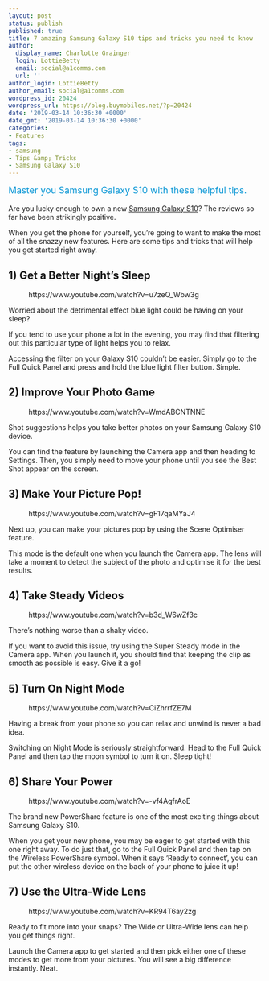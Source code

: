 ```yaml
---
layout: post
status: publish
published: true
title: 7 amazing Samsung Galaxy S10 tips and tricks you need to know
author:
  display_name: Charlotte Grainger
  login: LottieBetty
  email: social@a1comms.com
  url: ''
author_login: LottieBetty
author_email: social@a1comms.com
wordpress_id: 20424
wordpress_url: https://blog.buymobiles.net/?p=20424
date: '2019-03-14 10:36:30 +0000'
date_gmt: '2019-03-14 10:36:30 +0000'
categories:
- Features
tags:
- samsung
- Tips &amp; Tricks
- Samsung Galaxy S10
---
```

<p><!-- wp:paragraph --></p>
<p><span class="postStandFirst" style="color: #0896d5; line-height: 26px; font-size: 18px;">Master you Samsung Galaxy S10 with these helpful tips.</span></p>
<p><!-- /wp:paragraph --></p>
<p><!-- wp:paragraph --></p>
<p>Are you lucky enough to own a new <a href="https://www.buymobiles.net/samsung/galaxy-s10-128gb-black" target="_blank" rel="noreferrer noopener" aria-label="Samsung Galaxy S10 (opens in a new tab)">Samsung Galaxy S10</a>? The reviews so far have been strikingly positive.</p>
<p><!-- /wp:paragraph --></p>
<p><!-- wp:paragraph --></p>
<p>When you get the phone for yourself, you&rsquo;re going to want to make the most of all the snazzy new features. Here are some tips and tricks that will help you get started right away.</p>
<p><!-- /wp:paragraph --></p>
<p><!-- wp:heading --></p>
<h2>1) Get a Better Night&rsquo;s Sleep</h2>
<p><!-- /wp:heading --></p>
<p><!-- wp:core-embed/youtube {"url":"https://www.youtube.com/watch?v=u7zeQ_Wbw3g","type":"video","providerNameSlug":"youtube","className":"wp-embed-aspect-4-3 wp-has-aspect-ratio"} --></p>
<figure class="wp-block-embed-youtube wp-block-embed is-type-video is-provider-youtube wp-embed-aspect-4-3 wp-has-aspect-ratio">
<div class="wp-block-embed__wrapper">
https://www.youtube.com/watch?v=u7zeQ_Wbw3g
</div>
</figure>
<p><!-- /wp:core-embed/youtube --></p>
<p><!-- wp:paragraph --></p>
<p>Worried about the detrimental effect blue light could be having on your sleep?</p>
<p><!-- /wp:paragraph --></p>
<p><!-- wp:paragraph --></p>
<p>If you tend to use your phone a lot in the evening, you may find that filtering out this particular type of light helps you to relax.</p>
<p><!-- /wp:paragraph --></p>
<p><!-- wp:paragraph --></p>
<p>Accessing the filter on your Galaxy S10 couldn&rsquo;t be easier. Simply go to the Full Quick Panel and press and hold the blue light filter button. Simple.</p>
<p><!-- /wp:paragraph --></p>
<p><!-- wp:heading --></p>
<h2>2) Improve Your Photo Game</h2>
<p><!-- /wp:heading --></p>
<p><!-- wp:core-embed/youtube {"url":"https://www.youtube.com/watch?v=WmdABCNTNNE","type":"video","providerNameSlug":"youtube","className":"wp-embed-aspect-4-3 wp-has-aspect-ratio"} --></p>
<figure class="wp-block-embed-youtube wp-block-embed is-type-video is-provider-youtube wp-embed-aspect-4-3 wp-has-aspect-ratio">
<div class="wp-block-embed__wrapper">
https://www.youtube.com/watch?v=WmdABCNTNNE
</div>
</figure>
<p><!-- /wp:core-embed/youtube --></p>
<p><!-- wp:paragraph --></p>
<p>Shot suggestions helps you take better photos on your Samsung Galaxy S10 device.</p>
<p><!-- /wp:paragraph --></p>
<p><!-- wp:paragraph --></p>
<p>You can find the feature by launching the Camera app and then heading to Settings. Then, you simply need to move your phone until you see the Best Shot appear on the screen.</p>
<p><!-- /wp:paragraph --></p>
<p><!-- wp:heading --></p>
<h2>3) Make Your Picture Pop!</h2>
<p><!-- /wp:heading --></p>
<p><!-- wp:core-embed/youtube {"url":"https://www.youtube.com/watch?v=gF17qaMYaJ4","type":"video","providerNameSlug":"youtube","className":"wp-embed-aspect-4-3 wp-has-aspect-ratio"} --></p>
<figure class="wp-block-embed-youtube wp-block-embed is-type-video is-provider-youtube wp-embed-aspect-4-3 wp-has-aspect-ratio">
<div class="wp-block-embed__wrapper">
https://www.youtube.com/watch?v=gF17qaMYaJ4
</div>
</figure>
<p><!-- /wp:core-embed/youtube --></p>
<p><!-- wp:paragraph --></p>
<p>Next up, you can make your pictures pop by using the Scene Optimiser feature.</p>
<p><!-- /wp:paragraph --></p>
<p><!-- wp:paragraph --></p>
<p>This mode is the default one when you launch the Camera app. The lens will take a moment to detect the subject of the photo and optimise it for the best results.</p>
<p><!-- /wp:paragraph --></p>
<p><!-- wp:heading --></p>
<h2>4) Take Steady Videos</h2>
<p><!-- /wp:heading --></p>
<p><!-- wp:core-embed/youtube {"url":"https://www.youtube.com/watch?v=b3d_W6wZf3c","type":"video","providerNameSlug":"youtube","className":"wp-embed-aspect-4-3 wp-has-aspect-ratio"} --></p>
<figure class="wp-block-embed-youtube wp-block-embed is-type-video is-provider-youtube wp-embed-aspect-4-3 wp-has-aspect-ratio">
<div class="wp-block-embed__wrapper">
https://www.youtube.com/watch?v=b3d_W6wZf3c
</div>
</figure>
<p><!-- /wp:core-embed/youtube --></p>
<p><!-- wp:paragraph --></p>
<p>There&rsquo;s nothing worse than a shaky video.</p>
<p><!-- /wp:paragraph --></p>
<p><!-- wp:paragraph --></p>
<p>If you want to avoid this issue, try using the Super Steady mode in the Camera app. When you launch it, you should find that keeping the clip as smooth as possible is easy. Give it a go!</p>
<p><!-- /wp:paragraph --></p>
<p><!-- wp:heading --></p>
<h2>5) Turn On Night Mode</h2>
<p><!-- /wp:heading --></p>
<p><!-- wp:core-embed/youtube {"url":"https://www.youtube.com/watch?v=CiZhrrfZE7M","type":"video","providerNameSlug":"youtube","className":"wp-embed-aspect-4-3 wp-has-aspect-ratio"} --></p>
<figure class="wp-block-embed-youtube wp-block-embed is-type-video is-provider-youtube wp-embed-aspect-4-3 wp-has-aspect-ratio">
<div class="wp-block-embed__wrapper">
https://www.youtube.com/watch?v=CiZhrrfZE7M
</div>
</figure>
<p><!-- /wp:core-embed/youtube --></p>
<p><!-- wp:paragraph --></p>
<p>Having a break from your phone so you can relax and unwind is never a bad idea.</p>
<p><!-- /wp:paragraph --></p>
<p><!-- wp:paragraph --></p>
<p>Switching on Night Mode is seriously straightforward. Head to the Full Quick Panel and then tap the moon symbol to turn it on. Sleep tight!</p>
<p><!-- /wp:paragraph --></p>
<p><!-- wp:heading --></p>
<h2>6) Share Your Power</h2>
<p><!-- /wp:heading --></p>
<p><!-- wp:core-embed/youtube {"url":"https://www.youtube.com/watch?v=-vf4AgfrAoE","type":"video","providerNameSlug":"youtube","className":"wp-embed-aspect-4-3 wp-has-aspect-ratio"} --></p>
<figure class="wp-block-embed-youtube wp-block-embed is-type-video is-provider-youtube wp-embed-aspect-4-3 wp-has-aspect-ratio">
<div class="wp-block-embed__wrapper">
https://www.youtube.com/watch?v=-vf4AgfrAoE
</div>
</figure>
<p><!-- /wp:core-embed/youtube --></p>
<p><!-- wp:paragraph --></p>
<p>The brand new PowerShare feature is one of the most exciting things about Samsung Galaxy S10.</p>
<p><!-- /wp:paragraph --></p>
<p><!-- wp:paragraph --></p>
<p>When you get your new phone, you may be eager to get started with this one right away. To do just that, go to the Full Quick Panel and then tap on the Wireless PowerShare symbol. When it says &lsquo;Ready to connect&rsquo;, you can put the other wireless device on the back of your phone to juice it up!</p>
<p><!-- /wp:paragraph --></p>
<p><!-- wp:heading --></p>
<h2>7) Use the Ultra-Wide Lens</h2>
<p><!-- /wp:heading --></p>
<p><!-- wp:core-embed/youtube {"url":"https://www.youtube.com/watch?v=KR94T6ay2zg","type":"video","providerNameSlug":"youtube","className":"wp-embed-aspect-4-3 wp-has-aspect-ratio"} --></p>
<figure class="wp-block-embed-youtube wp-block-embed is-type-video is-provider-youtube wp-embed-aspect-4-3 wp-has-aspect-ratio">
<div class="wp-block-embed__wrapper">
https://www.youtube.com/watch?v=KR94T6ay2zg
</div>
</figure>
<p><!-- /wp:core-embed/youtube --></p>
<p><!-- wp:paragraph --></p>
<p>Ready to fit more into your snaps? The Wide or Ultra-Wide lens can help you get things right.</p>
<p><!-- /wp:paragraph --></p>
<p><!-- wp:paragraph --></p>
<p>Launch the Camera app to get started and then pick either one of these modes to get more from your pictures. You will see a big difference instantly. Neat.</p>
<p><!-- /wp:paragraph --></p>
<p><!-- wp:image {"id":20159,"linkDestination":"custom"} --></p>
<figure class="wp-block-image"><a href="https://www.buymobiles.net/samsung/galaxy-s10-128gb-black" target="_blank" rel="noreferrer noopener"><img src="https://storage.googleapis.com/a1comms-blog-buymobiles/1/bm-blog-advert-samsung-galaxy-s10.jpg" alt="" class="wp-image-20159"/></a></figure>
<p><!-- /wp:image --></p>
